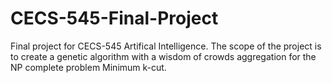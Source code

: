 # CECS-545-Final-Project
Final project for CECS-545 Artifical Intelligence. The scope of the project is to create a genetic algorithm with a wisdom of crowds aggregation for the NP complete problem Minimum k-cut.
